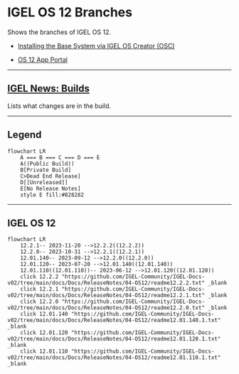 # IGEL OS 12 Branches

Shows the branches of IGEL OS 12.

- [Installing the Base System via IGEL OS Creator (OSC)](https://kb.igel.com/howtocosmos/en/installing-the-base-system-via-igel-os-creator-osc-77865870.html)

- [OS 12 App Portal](https://kb.igel.com/howtocosmos/en/igel-app-portal-77865794.html)

-----

## [IGEL News: Builds](IGEL-News-Builds.md)

Lists what changes are in the build.

-----

## Legend
```mermaid
flowchart LR
    A === B === C === D === E  
    A((Public Build))
    B[Private Build]
    C>Dead End Release]
    D[[Unreleased]]
    E[No Release Notes]
    style E fill:#828282
```

-----

## IGEL OS 12

```mermaid
flowchart LR
    12.2.1-- 2023-11-20 -->12.2.2((12.2.2))
    12.2.0-- 2023-10-31 -->12.2.1((12.2.1))
    12.01.140-- 2023-09-12 -->12.2.0((12.2.0))
    12.01.120-- 2023-07-20 -->12.01.140((12.01.140))
    12.01.110((12.01.110))-- 2023-06-12 -->12.01.120((12.01.120))
    click 12.2.2 "https://github.com/IGEL-Community/IGEL-Docs-v02/tree/main/docs/Docs/ReleaseNotes/04-OS12/readme12.2.2.txt" _blank
    click 12.2.1 "https://github.com/IGEL-Community/IGEL-Docs-v02/tree/main/docs/Docs/ReleaseNotes/04-OS12/readme12.2.1.txt" _blank
    click 12.2.0 "https://github.com/IGEL-Community/IGEL-Docs-v02/tree/main/docs/Docs/ReleaseNotes/04-OS12/readme12.2.0.txt" _blank
    click 12.01.140 "https://github.com/IGEL-Community/IGEL-Docs-v02/tree/main/docs/Docs/ReleaseNotes/04-OS12/readme12.01.140.1.txt" _blank
    click 12.01.120 "https://github.com/IGEL-Community/IGEL-Docs-v02/tree/main/docs/Docs/ReleaseNotes/04-OS12/readme12.01.120.1.txt" _blank
    click 12.01.110 "https://github.com/IGEL-Community/IGEL-Docs-v02/tree/main/docs/Docs/ReleaseNotes/04-OS12/readme12.01.110.1.txt" _blank
```
